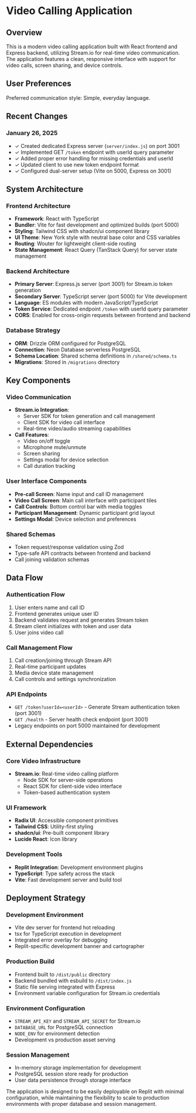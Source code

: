 # Video Calling Application

## Overview

This is a modern video calling application built with React frontend and Express backend, utilizing Stream.io for real-time video communication. The application features a clean, responsive interface with support for video calls, screen sharing, and device controls.

## User Preferences

Preferred communication style: Simple, everyday language.

## Recent Changes

### January 26, 2025
- ✓ Created dedicated Express server (`server/index.js`) on port 3001
- ✓ Implemented GET `/token` endpoint with userId query parameter  
- ✓ Added proper error handling for missing credentials and userId
- ✓ Updated client to use new token endpoint format
- ✓ Configured dual-server setup (Vite on 5000, Express on 3001)

## System Architecture

### Frontend Architecture
- **Framework**: React with TypeScript
- **Bundler**: Vite for fast development and optimized builds (port 5000)
- **Styling**: Tailwind CSS with shadcn/ui component library
- **UI Theme**: New York style with neutral base color and CSS variables
- **Routing**: Wouter for lightweight client-side routing
- **State Management**: React Query (TanStack Query) for server state management

### Backend Architecture
- **Primary Server**: Express.js server (port 3001) for Stream.io token generation
- **Secondary Server**: TypeScript server (port 5000) for Vite development
- **Language**: ES modules with modern JavaScript/TypeScript
- **Token Service**: Dedicated endpoint `/token` with userId query parameter
- **CORS**: Enabled for cross-origin requests between frontend and backend

### Database Strategy
- **ORM**: Drizzle ORM configured for PostgreSQL
- **Connection**: Neon Database serverless PostgreSQL
- **Schema Location**: Shared schema definitions in `/shared/schema.ts`
- **Migrations**: Stored in `/migrations` directory

## Key Components

### Video Communication
- **Stream.io Integration**: 
  - Server SDK for token generation and call management
  - Client SDK for video call interface
  - Real-time video/audio streaming capabilities
- **Call Features**:
  - Video on/off toggle
  - Microphone mute/unmute
  - Screen sharing
  - Settings modal for device selection
  - Call duration tracking

### User Interface Components
- **Pre-call Screen**: Name input and call ID management
- **Video Call Screen**: Main call interface with participant tiles
- **Call Controls**: Bottom control bar with media toggles
- **Participant Management**: Dynamic participant grid layout
- **Settings Modal**: Device selection and preferences

### Shared Schemas
- Token request/response validation using Zod
- Type-safe API contracts between frontend and backend
- Call joining validation schemas

## Data Flow

### Authentication Flow
1. User enters name and call ID
2. Frontend generates unique user ID
3. Backend validates request and generates Stream token
4. Stream client initializes with token and user data
5. User joins video call

### Call Management Flow
1. Call creation/joining through Stream API
2. Real-time participant updates
3. Media device state management
4. Call controls and settings synchronization

### API Endpoints
- `GET /token?userId=<userId>` - Generate Stream authentication token (port 3001)
- `GET /health` - Server health check endpoint (port 3001)
- Legacy endpoints on port 5000 maintained for development

## External Dependencies

### Core Video Infrastructure
- **Stream.io**: Real-time video calling platform
  - Node SDK for server-side operations
  - React SDK for client-side video interface
  - Token-based authentication system

### UI Framework
- **Radix UI**: Accessible component primitives
- **Tailwind CSS**: Utility-first styling
- **shadcn/ui**: Pre-built component library
- **Lucide React**: Icon library

### Development Tools
- **Replit Integration**: Development environment plugins
- **TypeScript**: Type safety across the stack
- **Vite**: Fast development server and build tool

## Deployment Strategy

### Development Environment
- Vite dev server for frontend hot reloading
- tsx for TypeScript execution in development
- Integrated error overlay for debugging
- Replit-specific development banner and cartographer

### Production Build
- Frontend built to `/dist/public` directory
- Backend bundled with esbuild to `/dist/index.js`
- Static file serving integrated with Express
- Environment variable configuration for Stream.io credentials

### Environment Configuration
- `STREAM_API_KEY` and `STREAM_API_SECRET` for Stream.io
- `DATABASE_URL` for PostgreSQL connection
- `NODE_ENV` for environment detection
- Development vs production asset serving

### Session Management
- In-memory storage implementation for development
- PostgreSQL session store ready for production
- User data persistence through storage interface

The application is designed to be easily deployable on Replit with minimal configuration, while maintaining the flexibility to scale to production environments with proper database and session management.